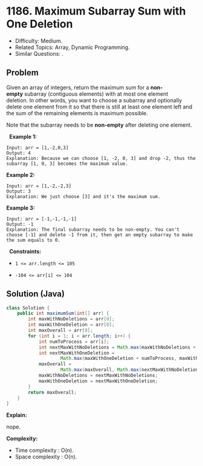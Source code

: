 # 1186. Maximum Subarray Sum with One Deletion

- Difficulty: Medium.
- Related Topics: Array, Dynamic Programming.
- Similar Questions: .

## Problem

Given an array of integers, return the maximum sum for a **non-empty** subarray (contiguous elements) with at most one element deletion. In other words, you want to choose a subarray and optionally delete one element from it so that there is still at least one element left and the sum of the remaining elements is maximum possible.

Note that the subarray needs to be **non-empty** after deleting one element.

 
**Example 1:**

```
Input: arr = [1,-2,0,3]
Output: 4
Explanation: Because we can choose [1, -2, 0, 3] and drop -2, thus the subarray [1, 0, 3] becomes the maximum value.
```

**Example 2:**

```
Input: arr = [1,-2,-2,3]
Output: 3
Explanation: We just choose [3] and it's the maximum sum.
```

**Example 3:**

```
Input: arr = [-1,-1,-1,-1]
Output: -1
Explanation: The final subarray needs to be non-empty. You can't choose [-1] and delete -1 from it, then get an empty subarray to make the sum equals to 0.
```

 
**Constraints:**


	
- ```1 <= arr.length <= 105```
	
- ```-104 <= arr[i] <= 104```



## Solution (Java)

```java
class Solution {
    public int maximumSum(int[] arr) {
        int maxWithNoDeletions = arr[0];
        int maxWithOneDeletion = arr[0];
        int maxOverall = arr[0];
        for (int i = 1; i < arr.length; i++) {
            int numToProcess = arr[i];
            int nextMaxWithNoDeletions = Math.max(maxWithNoDeletions + numToProcess, numToProcess);
            int nextMaxWithOneDeletion =
                    Math.max(maxWithOneDeletion + numToProcess, maxWithNoDeletions);
            maxOverall =
                    Math.max(maxOverall, Math.max(nextMaxWithNoDeletions, nextMaxWithOneDeletion));
            maxWithNoDeletions = nextMaxWithNoDeletions;
            maxWithOneDeletion = nextMaxWithOneDeletion;
        }
        return maxOverall;
    }
}
```

**Explain:**

nope.

**Complexity:**

* Time complexity : O(n).
* Space complexity : O(n).
